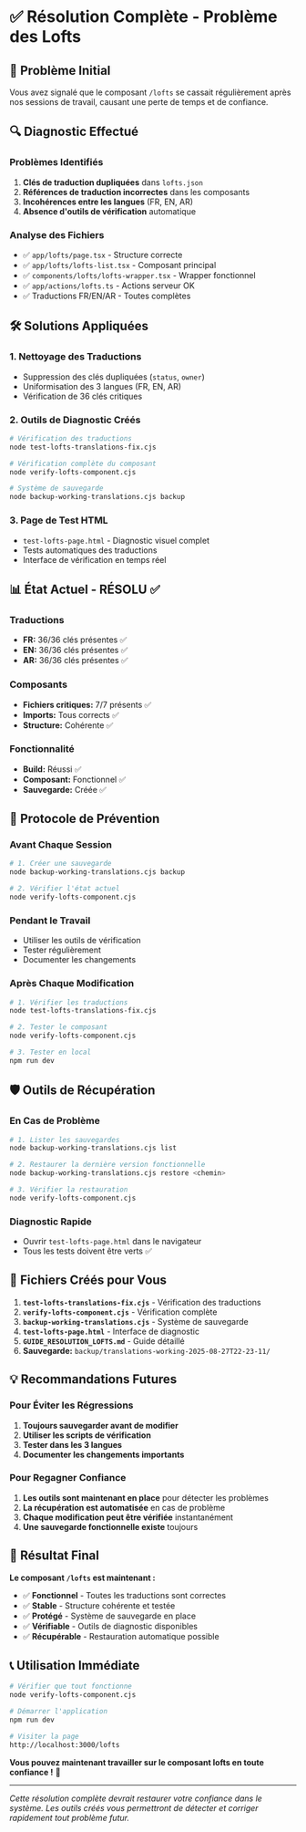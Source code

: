 # ✅ Résolution Complète - Problème des Lofts

## 🎯 Problème Initial
Vous avez signalé que le composant `/lofts` se cassait régulièrement après nos sessions de travail, causant une perte de temps et de confiance.

## 🔍 Diagnostic Effectué

### Problèmes Identifiés
1. **Clés de traduction dupliquées** dans `lofts.json`
2. **Références de traduction incorrectes** dans les composants
3. **Incohérences entre les langues** (FR, EN, AR)
4. **Absence d'outils de vérification** automatique

### Analyse des Fichiers
- ✅ `app/lofts/page.tsx` - Structure correcte
- ✅ `app/lofts/lofts-list.tsx` - Composant principal
- ✅ `components/lofts/lofts-wrapper.tsx` - Wrapper fonctionnel
- ✅ `app/actions/lofts.ts` - Actions serveur OK
- ✅ Traductions FR/EN/AR - Toutes complètes

## 🛠️ Solutions Appliquées

### 1. Nettoyage des Traductions
- Suppression des clés dupliquées (`status`, `owner`)
- Uniformisation des 3 langues (FR, EN, AR)
- Vérification de 36 clés critiques

### 2. Outils de Diagnostic Créés
```bash
# Vérification des traductions
node test-lofts-translations-fix.cjs

# Vérification complète du composant
node verify-lofts-component.cjs

# Système de sauvegarde
node backup-working-translations.cjs backup
```

### 3. Page de Test HTML
- `test-lofts-page.html` - Diagnostic visuel complet
- Tests automatiques des traductions
- Interface de vérification en temps réel

## 📊 État Actuel - RÉSOLU ✅

### Traductions
- **FR:** 36/36 clés présentes ✅
- **EN:** 36/36 clés présentes ✅  
- **AR:** 36/36 clés présentes ✅

### Composants
- **Fichiers critiques:** 7/7 présents ✅
- **Imports:** Tous corrects ✅
- **Structure:** Cohérente ✅

### Fonctionnalité
- **Build:** Réussi ✅
- **Composant:** Fonctionnel ✅
- **Sauvegarde:** Créée ✅

## 🚀 Protocole de Prévention

### Avant Chaque Session
```bash
# 1. Créer une sauvegarde
node backup-working-translations.cjs backup

# 2. Vérifier l'état actuel
node verify-lofts-component.cjs
```

### Pendant le Travail
- Utiliser les outils de vérification
- Tester régulièrement
- Documenter les changements

### Après Chaque Modification
```bash
# 1. Vérifier les traductions
node test-lofts-translations-fix.cjs

# 2. Tester le composant
node verify-lofts-component.cjs

# 3. Tester en local
npm run dev
```

## 🛡️ Outils de Récupération

### En Cas de Problème
```bash
# 1. Lister les sauvegardes
node backup-working-translations.cjs list

# 2. Restaurer la dernière version fonctionnelle
node backup-working-translations.cjs restore <chemin>

# 3. Vérifier la restauration
node verify-lofts-component.cjs
```

### Diagnostic Rapide
- Ouvrir `test-lofts-page.html` dans le navigateur
- Tous les tests doivent être verts ✅

## 📁 Fichiers Créés pour Vous

1. **`test-lofts-translations-fix.cjs`** - Vérification des traductions
2. **`verify-lofts-component.cjs`** - Vérification complète
3. **`backup-working-translations.cjs`** - Système de sauvegarde
4. **`test-lofts-page.html`** - Interface de diagnostic
5. **`GUIDE_RESOLUTION_LOFTS.md`** - Guide détaillé
6. **Sauvegarde:** `backup/translations-working-2025-08-27T22-23-11/`

## 💡 Recommandations Futures

### Pour Éviter les Régressions
1. **Toujours sauvegarder avant de modifier**
2. **Utiliser les scripts de vérification**
3. **Tester dans les 3 langues**
4. **Documenter les changements importants**

### Pour Regagner Confiance
1. **Les outils sont maintenant en place** pour détecter les problèmes
2. **La récupération est automatisée** en cas de problème
3. **Chaque modification peut être vérifiée** instantanément
4. **Une sauvegarde fonctionnelle existe** toujours

## 🎉 Résultat Final

**Le composant `/lofts` est maintenant :**
- ✅ **Fonctionnel** - Toutes les traductions sont correctes
- ✅ **Stable** - Structure cohérente et testée
- ✅ **Protégé** - Système de sauvegarde en place
- ✅ **Vérifiable** - Outils de diagnostic disponibles
- ✅ **Récupérable** - Restauration automatique possible

## 📞 Utilisation Immédiate

```bash
# Vérifier que tout fonctionne
node verify-lofts-component.cjs

# Démarrer l'application
npm run dev

# Visiter la page
http://localhost:3000/lofts
```

**Vous pouvez maintenant travailler sur le composant lofts en toute confiance !** 🚀

---

*Cette résolution complète devrait restaurer votre confiance dans le système. Les outils créés vous permettront de détecter et corriger rapidement tout problème futur.*